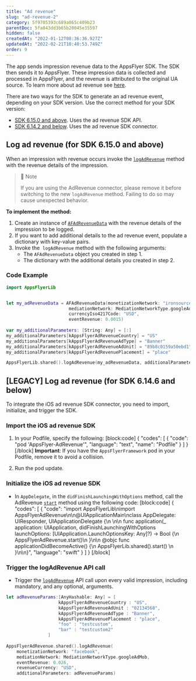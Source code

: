 ```yaml
---
title: "Ad revenue"
slug: "ad-revenue-2"
category: 5f9705393c689a065c409b23
parentDoc: 5fa043dd3b65b20045e35597
hidden: false
createdAt: "2022-01-12T08:36:36.927Z"
updatedAt: "2022-02-21T10:40:53.749Z"
order: 9
---
```

The app sends impression revenue data to the AppsFlyer SDK. The SDK then sends it to AppsFlyer. These impression data is collected and processed in AppsFlyer, and the revenue is attributed to the original UA source. To learn more about ad revenue see [here](https://support.appsflyer.com/hc/en-us/articles/217490046#connect-to-ad-revenue-integrated-partners).

There are two ways for the SDK to generate an ad revenue event, depending on your SDK version. Use the correct method for your SDK version:
- [SDK 6.15.0 and above](#log-ad-revenue-for-sdk-6150-and-above). Uses the ad revenue SDK API.
- [SDK 6.14.2 and below](#log-ad-revenue-for-sdk-6146-and-below). Uses the ad revenue SDK connector.

## Log ad revenue (for SDK 6.15.0 and above)

When an impression with revenue occurs invoke the [`logAdRevenue`](doc:ios-sdk-reference-appsflyerlib#logadrevenue) method with the revenue details of the impression.  

> 📘 Note
> 
> If you are using the AdRevenue connector, please remove it before switching to the new `logAdRevenue` method. Failing to do so may cause unexpected behavior.


**To implement the method:**

1. Create an instance of [`AFAdRevenueData`](doc:ios-sdk-reference-appsflyerlib#afadrevenuedata) with the revenue details of the impression to be logged.  
2. If you want to add additional details to the ad revenue event, populate a dictionary with key-value pairs.
3. Invoke the  `logAdRevenue` method with the following arguments:
    - The `AFAdRevenueData` object you created in step 1.
    - The dictionary with the additional details you created in step 2.

### Code Example

```swift
import AppsFlyerLib


let my_adRevenueData = AFAdRevenueData(monetizationNetwork: "ironsource",
                        mediationNetwork: MediationNetworkType.googleAdMob,
                        currencyIso4217Code: "USD",
                        eventRevenue: 0.0015)
        
var my_additionalParameters: [String: Any] = [:]
my_additionalParameters[kAppsFlyerAdRevenueCountry] = "US"
my_additionalParameters[kAppsFlyerAdRevenueAdType] = "Banner"
my_additionalParameters[kAppsFlyerAdRevenueAdUnit] = "89b8c0159a50ebd1"
my_additionalParameters[kAppsFlyerAdRevenuePlacement] = "place"

AppsFlyerLib.shared().logAdRevenue(my_adRevenueData, additionalParameters: my_additionalParameters)
```
## [LEGACY] Log ad revenue (for SDK 6.14.6 and below)

To integrate the iOS ad revenue SDK connector, you need to import, initialize, and trigger the SDK.

### Import the iOS ad revenue SDK

1. In your Podfile, specify the following: 
[block:code]
{
  "codes": [
    {
      "code": "pod 'AppsFlyer-AdRevenue'",
      "language": "text",
      "name": "Podfile"
    }
  ]
}
[/block]
**Important**: If you have the `AppsFlyerFramework` pod in your Podfile, remove it to avoid a collision.

2. Run the pod update.

### Initialize the iOS ad revenue SDK

- In `AppDelegate`, in the `didFinishLaunchingWithOptions` method, call the AdRevenue [`start`](https://dev.appsflyer.com/hc/docs/appsflyeradrevenue-1#start) method using the following code:
[block:code]
{
  "codes": [
    {
      "code": "import AppsFlyerLib\nimport AppsFlyerAdRevenue\n\n@UIApplicationMain\nclass AppDelegate: UIResponder, UIApplicationDelegate {\n  \n\n    func application(_ application: UIApplication, didFinishLaunchingWithOptions launchOptions: [UIApplication.LaunchOptionsKey: Any]?) -> Bool {\n       AppsFlyerAdRevenue.start()\n    }\n\n     @objc func applicationDidBecomeActive() {\n        AppsFlyerLib.shared().start()        \n    }\n\n}",
      "language": "swift"
    }
  ]
}
[/block]
### Trigger the logAdRevenue API call

- Trigger the [`logAdRevenue`](https://dev.appsflyer.com/hc/docs/appsflyeradrevenue-1#logadrevenue) API call upon every valid impression, including mandatory, and any optional, arguments.

```swift
let adRevenueParams:[AnyHashable: Any] = [
                    kAppsFlyerAdRevenueCountry : "US",
                    kAppsFlyerAdRevenueAdUnit : "02134568",
                    kAppsFlyerAdRevenueAdType : "Banner",
                    kAppsFlyerAdRevenuePlacement : "place",
                    "foo" : "testcustom",
                    "bar" : "testcustom2"
                ]
                
AppsFlyerAdRevenue.shared().logAdRevenue(
    monetizationNetwork: "facebook",
    mediationNetwork: MediationNetworkType.googleAdMob,
    eventRevenue: 0.026,
    revenueCurrency: "USD",
    additionalParameters: adRevenueParams)
```
